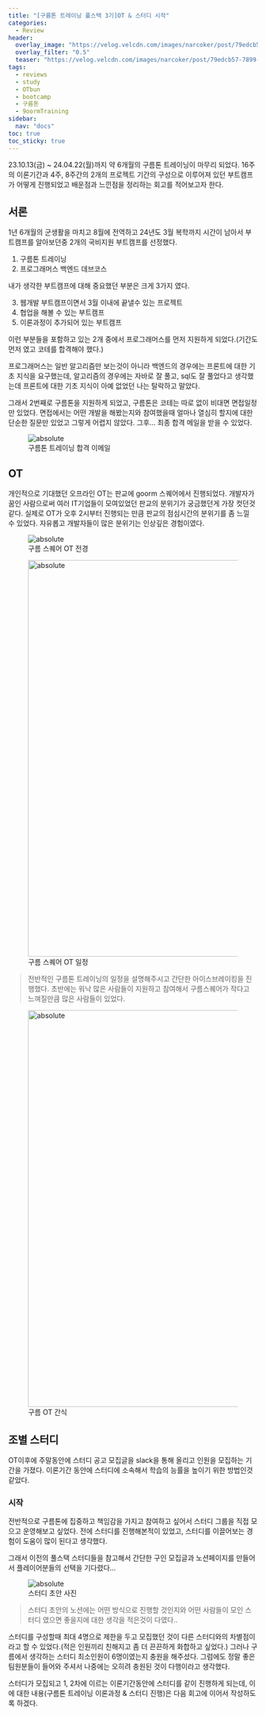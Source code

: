 ```yaml
---
title: "[구름톤 트레이닝 풀스택 3기]OT & 스터디 시작"
categories:
  - Review
header:
  overlay_image: "https://velog.velcdn.com/images/narcoker/post/79edcb57-7899-49b7-8ad2-cfab1f2f2576/image.png"
  overlay_filter: "0.5"
  teaser: "https://velog.velcdn.com/images/narcoker/post/79edcb57-7899-49b7-8ad2-cfab1f2f2576/image.png"
tags:
  - reviews
  - study
  - OTbun
  - bootcamp
  - 구름톤
  - 9oormTraining
sidebar:
  nav: "docs"
toc: true
toc_sticky: true
---
```


23.10.13(금) ~ 24.04.22(월)까지 약 6개월의 구름톤 트레이닝이 마무리 되었다.
16주의 이론기간과 4주, 8주간의 2개의 프로젝트 기간의 구성으로 이루어져 있던 부트캠프가 어떻게 진행되었고 배운점과 느낀점을 정리하는 회고를 적어보고자 한다.

## 서론

1년 6개월의 군생활을 마치고 8월에 전역하고 24년도 3월 복학까지 시간이 남아서 부트캠프를 알아보던중 2개의 국비지원 부트캠프를 선정했다.

1. 구름톤 트레이닝
2. 프로그래머스 백엔드 데브코스

내가 생각한 부트캠프에 대해 중요했던 부분은 크게 3가지 였다.

3. 웹개발 부트캠프이면서 3월 이내에 끝낼수 있는 프로젝트
4. 협업을 해볼 수 있는 부트캠프
5. 이론과정이 추가되어 있는 부트캠프

이런 부분들을 포함하고 있는 2개 중에서 프로그래머스를 먼저 지원하게 되었다.(기간도 먼저 였고 코테를 합격해야 했다.)

프로그래머스는 일반 알고리즘만 보는것이 아니라 백엔드의 경우에는 프론트에 대한 기초 지식을 요구했는데, 알고리즘의 경우에는 자바로 잘 풀고, sql도 잘 풀었다고 생각했는데 프론트에 대한 기초 지식이 아예 없었던 나는 탈락하고 말았다.

그래서 2번째로 구름톤을 지원하게 되었고, 구름톤은 코테는 따로 없이 비대면 면접일정만 있었다.
면접에서는 어떤 개발을 해봤는지와 참여했을때 얼마나 열심히 할지에 대한 단순한 질문만 있었고 그렇게 어렵지 않았다.
그후... 최종 합격 메일을 받을 수 있었다.

   <figure>
    <img data-action="zoom" src='https://i.imgur.com/HyOhyXD.png' alt='absolute'>
    <figcaption>구름톤 트레이닝 합격 이메일</figcaption>
  </figure>

## OT

개인적으로 기대했던 오프라인 OT는 판교에 goorm 스퀘어에서 진행되었다. 개발자가 꿈인 사람으로써 여러 IT기업들이 모여있었던 판교의 분위기가 궁금했던게 가장 컷던것 같다.
실제로 OT가 오후 2시부터 진행되는 만큼 판교의 점심시간의 분위기를 좀 느낄 수 있었다. 자유롭고 개발자들이 많은 분위기는 인상깊은 경험이였다.

<figure>
  <img data-action="zoom" src='https://i.imgur.com/YC8vDkq.jpeg' alt='absolute'>
  <figcaption>구름 스퀘어 OT 전경</figcaption>
</figure>

<figure>
  <img data-action="zoom" src='https://i.imgur.com/Whv8l7m.jpeg' alt='absolute' height="800px">
  <figcaption>구름 스퀘어 OT 일정</figcaption>
</figure>

> 전반적인 구름톤 트레이닝의 일정을 설명해주시고 간단한 아이스브레이킹을 진행했다. 초반에는 워낙 많은 사람들이 지원하고 참여해서 구름스퀘어가 작다고 느껴질만큼 많은 사람들이 있었다.

<figure>
  <img data-action="zoom" src='https://i.imgur.com/sU1Q6I2.jpeg' alt='absolute' height="800px">
  <figcaption>구름 OT 간식</figcaption>
</figure>

## 조별 스터디

OT이후에 주말동안에 스터디 공고 모집글을 slack을 통해 올리고 인원을 모집하는 기간을 가졌다. 이론기간 동안에 스터디에 소속해서 학습의 능률을 높이기 위한 방법인것 같았다.

### 시작

전반적으로 구름톤에 집중하고 책임감을 가지고 참여하고 싶어서 스터디 그룹을 직접 모으고 운영해보고 싶었다. 전에 스터디를 진행해본적이 있었고, 스터디를 이끌어보는 경험이 도움이 많이 된다고 생각했다.

그래서 이전의 풀스택 스터디들을 참고해서 간단한 구인 모집글과 노션페이지를 만들어서 플레이어분들의 선택을 기다렸다...

<figure>
  <img data-action="zoom" src='https://i.imgur.com/aKHpM9v.png' alt='absolute' >
  <figcaption>스터디 초안 사진</figcaption>
</figure>

> 스터디 초안의 노션에는 어떤 방식으로 진행할 것인지와 어떤 사람들이 모인 스터디 였으면 좋을지에 대한 생각을 적은것이 다였다..

스터디를 구성할때 최대 4명으로 제한을 두고 모집했던 것이 다른 스터디와의 차별점이라고 할 수 있었다.(적은 인원끼리 친해지고 좀 더 끈끈하게 화합하고 싶었다.)
그러나 구름에서 생각하는 스터디 최소인원이 6명이였는지 충원을 해주셨다. 그럼에도 정말 좋은 팀원분들이 들어와 주셔서 나중에는 오히려 충원된 것이 다행이라고 생각했다.

스터디가 모집되고 1, 2차에 이르는 이론기간동안에 스터디를 같이 진행하게 되는데, 이에 대한 내용(구름톤 트레이닝 이론과정 & 스터디 진행)은 다음 회고에 이어서 작성하도록 하겠다.
